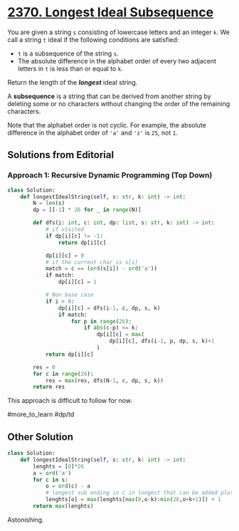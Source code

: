 # [2370. Longest Ideal Subsequence](https://leetcode.com/problems/longest-ideal-subsequence/description/?envType=daily-question&envId=2024-04-25)

You are given a string `s` consisting of lowercase letters and an integer `k`. We call a string `t` ideal if the following conditions are satisfied:

- `t` is a subsequence of the string `s`.
- The absolute difference in the alphabet order of every two adjacent letters in `t` is less than or equal to `k`.

Return the length of the ***longest*** ideal string.

A **subsequence** is a string that can be derived from another string by deleting some or no characters without changing the order of the remaining characters.

Note that the alphabet order is not cyclic. For example, the absolute difference in the alphabet order of `'a'` and `'z'` is `25`, not `1`.

## Solutions from Editorial

### Approach 1: Recursive Dynamic Programming (Top Down)

```python
class Solution:
	def longestIdealString(self, s: str, k: int) -> int:
		N = len(s)
		dp = [[-1] * 26 for _ in range(N)]

		def dfs(i: int, c: int, dp: list, s: str, k: int) -> int:
			# if visited
			if dp[i][c] != -1:
				return dp[i][c]

			dp[i][c] = 0
			# if the current char is s[i]
			match = c == (ord(s[i]) - ord('a'))
			if match:
				dp[i][c] = 1

			# Non base case
			if i > 0:
				dp[i][c] = dfs(i-1, c, dp, s, k)
				if match:
					for p in range(26):
						if abs(c-p) <= k:
							dp[i][c] = max(
								dp[i][c], dfs(i-1, p, dp, s, k)+1
							)
			return dp[i][c]

		res = 0
		for c in range(26):
			res = max(res, dfs(N-1, c, dp, s, k))
		return res
```

This approach is difficult to follow for now. 

#more_to_learn #dp/td

## Other Solution

```python
class Solution:
    def longestIdealString(self, s: str, k: int) -> int:
        lenghts = [0]*26
        a = ord('a')
        for c in s:
            o = ord(c) - a
            # longest sub ending in c in longest that can be added plus 1 for adding c
            lenghts[o] = max(lenghts[max(0,o-k):min(26,o+k+1)]) + 1
        return max(lenghts)
```

Astonishing.